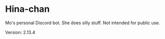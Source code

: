 # Hina-chan

Mo's personal Discord bot. She does silly stuff. Not intended for public use.

Version: 2.13.4
